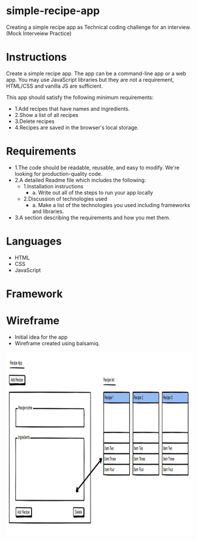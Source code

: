 # simple-recipe-app
Creating a simple recipe app as Technical coding challenge for an interview. (Mock Interveiew Practice)

# Instructions
Create a simple recipe app. The app can be a command-line app or a web app. You may use JavaScript libraries but they are not a requirement, HTML/CSS and vanilla JS are sufficient.

This app should satisfy the following minimum requirements:
- 1.Add recipes that have names and ingredients.
- 2.Show a list of all recipes
- 3.Delete recipes
- 4.Recipes are saved in the browser's local storage.

# Requirements
- 1.The code should be readable, reusable, and easy to modify. We're looking for production-quality code.
- 2.A detailed Readme file which includes the following:
    - 1.Installation instructions
        - a. Write out all of the steps to run your app locally
    - 2.Discussion of technologies used
        - a. Make a list of the technologies you used including frameworks and libraries.
- 3.A section describing the requirements and how you met them.

# Languages
- HTML
- CSS
- JavaScript

# Framework

# Wireframe
- Initial idea for the app
- Wireframe created using balsamiq.

<img src="./img/idea.PNG"  height="500"/>
